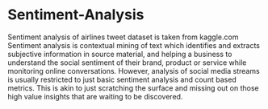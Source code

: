 # Sentiment-Analysis

Sentiment analysis of airlines tweet dataset is taken from kaggle.com
Sentiment analysis is contextual mining of text which identifies and extracts subjective information in source material, 
and helping a business to understand the social sentiment of their brand, product or service while monitoring online conversations. 
However, analysis of social media streams is usually restricted to just basic sentiment analysis and count based metrics. 
This is akin to just scratching the surface and missing out on those high value insights that are waiting to be discovered.